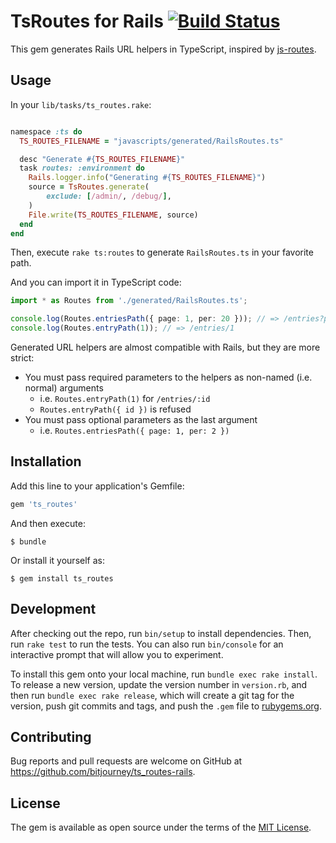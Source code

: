 # TsRoutes for Rails [![Build Status](https://travis-ci.org/bitjourney/ts_routes-rails.svg?branch=master)](https://travis-ci.org/bitjourney/ts_routes-rails)

This gem generates Rails URL helpers in TypeScript, inspired by [js-routes](https://github.com/railsware/js-routes).


## Usage

In your `lib/tasks/ts_routes.rake`:

```ruby:ts_routes.rake

namespace :ts do
  TS_ROUTES_FILENAME = "javascripts/generated/RailsRoutes.ts"

  desc "Generate #{TS_ROUTES_FILENAME}"
  task routes: :environment do
    Rails.logger.info("Generating #{TS_ROUTES_FILENAME}")
    source = TsRoutes.generate(
        exclude: [/admin/, /debug/],
    )
    File.write(TS_ROUTES_FILENAME, source)
  end
end
```

Then, execute `rake ts:routes` to generate `RailsRoutes.ts` in your favorite path.

And you can import it in TypeScript code:


```foo.ts
import * as Routes from './generated/RailsRoutes.ts';

console.log(Routes.entriesPath({ page: 1, per: 20 })); // => /entries?page=1&per=20
console.log(Routes.entryPath(1)); // => /entries/1
```

Generated URL helpers are almost compatible with Rails, but they are more strict:

* You must pass required parameters to the helpers as non-named (i.e. normal) arguments
  * i.e. `Routes.entryPath(1)` for `/entries/:id`
  * `Routes.entryPath({ id })` is refused
* You must pass optional parameters as the last argument
  * i.e. `Routes.entriesPath({ page: 1, per: 2 })`

## Installation

Add this line to your application's Gemfile:

```ruby
gem 'ts_routes'
```

And then execute:

    $ bundle

Or install it yourself as:

    $ gem install ts_routes

## Development

After checking out the repo, run `bin/setup` to install dependencies. Then, run `rake test` to run the tests. You can also run `bin/console` for an interactive prompt that will allow you to experiment.

To install this gem onto your local machine, run `bundle exec rake install`. To release a new version, update the version number in `version.rb`, and then run `bundle exec rake release`, which will create a git tag for the version, push git commits and tags, and push the `.gem` file to [rubygems.org](https://rubygems.org).

## Contributing

Bug reports and pull requests are welcome on GitHub at https://github.com/bitjourney/ts_routes-rails.

## License

The gem is available as open source under the terms of the [MIT License](http://opensource.org/licenses/MIT).
